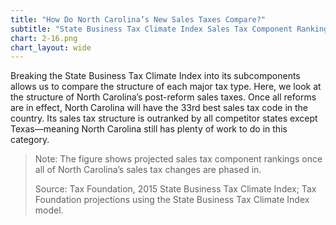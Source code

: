 ```yaml
---
title: "How Do North Carolina’s New Sales Taxes Compare?"
subtitle: "State Business Tax Climate Index Sales Tax Component Rankings, North Carolina and Competitor States (Projected)"
chart: 2-16.png
chart_layout: wide
---
```

Breaking the State Business Tax Climate Index into its subcomponents allows us to compare the structure of each major tax type. Here, we look at the structure of North Carolina’s post-reform sales taxes. Once all reforms are in effect, North Carolina will have the 33rd best sales tax code in the country. Its sales tax structure is outranked by all competitor states except Texas—meaning North Carolina still has plenty of work to do in this category.

> Note: The figure shows projected sales tax component rankings once all of North Carolina’s sales tax changes are phased in.
>
> Source: Tax Foundation, 2015 State Business Tax Climate Index; Tax Foundation projections using the State Business Tax Climate Index model.
